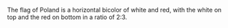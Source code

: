 The flag of Poland is a horizontal bicolor of white and red, with the white on top and the red on bottom in a ratio of 2:3.